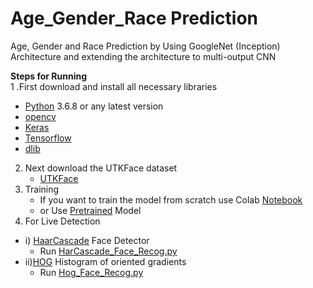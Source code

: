 # Age_Gender_Race Prediction
Age, Gender and Race Prediction by Using GoogleNet (Inception) Architecture and extending the architecture to multi-output CNN 

**Steps for Running**<br/>
1 .First download and install all necessary libraries <br/>
   - [Python](https://www.python.org) 3.6.8 or any latest version <br/>
   - [opencv](https://docs.opencv.org/2.4/doc/tutorials/introduction/windows_install/windows_install.html)<br/>
   - [Keras](https://pypi.org/project/Keras/) <br/>
   - [Tensorflow](https://www.tensorflow.org/install) <br/>
   - [dlib](https://pypi.org/project/dlib/) 
2. Next download the UTKFace dataset<br/>
   - [UTKFace](https://www.kaggle.com/jangedoo/utkface-new)<br/>
3. Training <br/>
   - If you want to train the model from scratch use Colab [Notebook](https://github.com/BolluBalaji/Age_Gender_Race/blob/master/Mutli_CNN_Age_Gender_Race.ipynb)<br/>
   - or Use [Pretrained](https://drive.google.com/open?id=1FiHY3VPhbaRRsIEcft7EH4tAKh7m5-DG) Model<br/>
 4.  For Live Detection <br/>
   * i) [HaarCascade](https://github.com/BolluBalaji/Age_Gender_Race/blob/master/haarcascade_frontalface_default.xml) Face Detector<br/>
      - Run [HarCascade_Face_Recog.py](https://github.com/BolluBalaji/Age_Gender_Race/blob/master/HarCascade_Face_Recog.py)<br/>
  * ii)[HOG](https://pypi.org/project/hog/) Histogram of oriented gradients<br/>
      - Run [Hog_Face_Recog.py](https://github.com/BolluBalaji/Age_Gender_Race/blob/master/Hog_Face_Recog.py)<br/>

